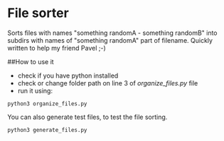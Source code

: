# File sorter
Sorts files with names "something randomA - something randomB" into subdirs with names of "something randomA" part of filename.
Quickly written to help my friend Pavel ;-)

##How to use it
- check if you have python installed
- check or change folder path on line 3 of *organize_files.py* file
- run it using:
```
python3 organize_files.py
```
You can also generate test files, to test the file sorting.
```
python3 generate_files.py
```
